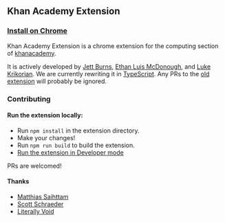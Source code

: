 ## Khan Academy Extension
### [Install on Chrome](https://chrome.google.com/webstore/detail/the-khan-academy-extensio/gniggljddhajnfbkjndcgnomkddfcial)

Khan Academy Extension is a chrome extension for the computing section of [khanacademy](https://khanacademy.org). 


It is actively developed by [Jett Burns](https://github.com/jettburns14), [Ethan Luis McDonough](https://github.com/EthanLuisMcDonough), and [Luke Krikorian](https://github.com/lukekrikorian).
We are currently rewriting it in [TypeScript](https://www.typescriptlang.org/). Any PRs to the [old extension](https://github.com/ka-extension/ka-extension/) will probably be ignored.

### Contributing
#### Run the extension locally: 
* Run `npm install` in the extension directory. 
* Make your changes!
* Run `npm run build` to build the extension. 
* [Run the extension in Developer mode](https://developer.chrome.com/extensions/getstarted#unpacked)

PRs are welcomed! 

#### Thanks
* [Matthias Saihttam](https://github.com/MatthiasSaihttam)
* [Scott Schraeder](https://github.com/CosignCosine)
* [Literally Void](https://github.com/LiterallyVoid)
